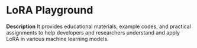 # LoRA Playground

**Description**
It provides educational materials, example codes, and practical assignments to help developers and researchers understand and apply LoRA in various machine learning models.

